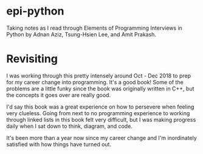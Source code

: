 # epi-python
Taking notes as I read through Elements of Programming Interviews in Python by Adnan Aziz, Tsung-Hsien Lee, and Amit Prakash.

# Revisiting

I was working through this pretty intensely around Oct - Dec 2018 to prep for my career change into programming. It's a good book! Some of the problems are a little funky since the book was originally written in C++, but the concepts it goes over are really good. 

I'd say this book was a great experience on how to persevere when feeling very clueless. Going from next to no programming experience to working through linked lists in this book felt very difficult, but I was making progress daily when I sat down to think, diagram, and code. 

It's been more than a year now since my career change and I'm inordinately satisfied with how things have turned out. 